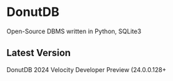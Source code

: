 # DonutDB
Open-Source DBMS written in Python, SQLite3
## Latest Version
DonutDB 2024 Velocity Developer Preview (24.0.0.128+
